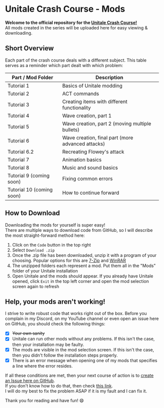 # Unitale Crash Course - Mods
**Welcome to the official repository for the [Unitale Crash Course!](https://www.youtube.com/playlist?list=PLaoSWmHrHceSUPbZwhIL37gO5Oi_-puSs)**\
All mods created in the series will be uploaded here for easy viewing & downloading.

## Short Overview
Each part of the crash course deals with a different subject. This table serves as a reminder which part dealt with which problem:

Part / Mod Folder | Description
----|------------
Tutorial 1 | Basics of Unitale modding
Tutorial 2 | ACT commands
Tutorial 3 | Creating items with different functionality
Tutorial 4 | Wave creation, part 1
Tutorial 5 | Wave creation, part 2 (moving multiple bullets)
Tutorial 6 | Wave creation, final part (more advanced attacks)
Tutorial 6.2 | Recreating Flowey's attack
Tutorial 7 | Animation basics
Tutorial 8 | Music and sound basics
Tutorial 9 (coming soon) | Fixing common errors
Tutorial 10 (coming soon) | How to continue forward

## How to Download
Downloading the mods for yourself is super easy!\
There are multiple ways to download code from GitHub, so I will describe the most straight-forward method here:

1. Click on the `Code` button in the top right
2. Select `Download .zip`
3. Once the .zip file has been downloaded, unzip it with a program of your choosing. Popular options for this are [7-Zip](https://www.7-zip.org/) and [WinRAR](https://www.win-rar.com/download.html)
4. The unzipped folders each represent a mod. Put them all in the "Mods" folder of your Unitale installation
5. Open Unitale and the mods should appear. If you already have Unitale opened, click `Exit` in the top left corner and open the mod selection screen again to refresh

## Help, your mods aren't working!
I strive to write robust code that works right out of the box. Before you complain in my Discord, on my YouTube channel or even open an issue here on GitHub, you should check the following things:

- [x] ~~Your own sanity~~
- [x] Unitale can run other mods without any problems. If this isn't the case, then your installation may be faulty.
- [x] The mods are visible in the mod selection screen. If this isn't the case, then you didn't follow the installation steps properly.
- [x] There is an error message when opening one of my mods that specifies a line where the error resides.

If all these conditions are met, then your next course of action is to [create an Issue here on GitHub](https://github.com/TheCreator69/UnitaleCrashCourseMods/issues/new). \
If you don't know how to do that, then check [this link](https://docs.github.com/en/issues/tracking-your-work-with-issues/creating-issues). \
I will do my best to fix the problem ASAP if it is my fault and I can fix it.

Thank you for reading and have fun! :smile: